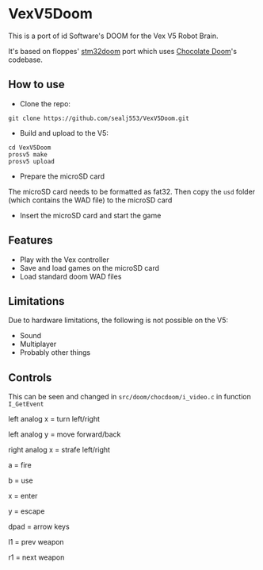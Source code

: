 # VexV5Doom

This is a port of id Software's DOOM for the Vex V5 Robot Brain.

It's based on floppes' [stm32doom](https://github.com/floppes/stm32doom) port which uses [Chocolate Doom](https://github.com/chocolate-doom/chocolate-doom)'s codebase.

## How to use
* Clone the repo:
````
git clone https://github.com/sealj553/VexV5Doom.git
````
* Build and upload to the V5:
````
cd VexV5Doom
prosv5 make
prosv5 upload
````
* Prepare the microSD card

The microSD card needs to be formatted as fat32.
Then copy the `usd` folder (which contains the WAD file) to the microSD card
* Insert the microSD card and start the game

## Features
* Play with the Vex controller
* Save and load games on the microSD card
* Load standard doom WAD files

## Limitations
Due to hardware limitations, the following is not possible on the V5:
* Sound
* Multiplayer
* Probably other things

## Controls
This can be seen and changed in `src/doom/chocdoom/i_video.c` in function `I_GetEvent`

left analog x = turn left/right

left analog y = move forward/back

right analog x = strafe left/right

a = fire

b = use

x = enter

y = escape

dpad = arrow keys

l1 = prev weapon

r1 = next weapon
